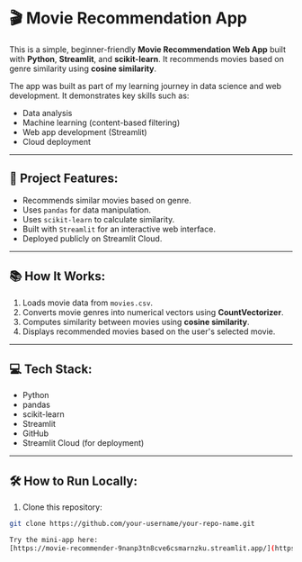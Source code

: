 # 🎬 Movie Recommendation App

This is a simple, beginner-friendly **Movie Recommendation Web App** built with **Python**, **Streamlit**, and **scikit-learn**. It recommends movies based on genre similarity using **cosine similarity**.

The app was built as part of my learning journey in data science and web development. It demonstrates key skills such as:
- Data analysis
- Machine learning (content-based filtering)
- Web app development (Streamlit)
- Cloud deployment

---

## 📂 Project Features:
- Recommends similar movies based on genre.
- Uses `pandas` for data manipulation.
- Uses `scikit-learn` to calculate similarity.
- Built with `Streamlit` for an interactive web interface.
- Deployed publicly on Streamlit Cloud.

---

## 📚 How It Works:
1. Loads movie data from `movies.csv`.
2. Converts movie genres into numerical vectors using **CountVectorizer**.
3. Computes similarity between movies using **cosine similarity**.
4. Displays recommended movies based on the user's selected movie.

---

## 💻 Tech Stack:
- Python
- pandas
- scikit-learn
- Streamlit
- GitHub
- Streamlit Cloud (for deployment)

---

## 🛠️ How to Run Locally:
1. Clone this repository:
```bash
git clone https://github.com/your-username/your-repo-name.git

Try the mini-app here:  
[https://movie-recommender-9nanp3tn8cve6csmarnzku.streamlit.app/](https://movie-recommender-9nanp3tn8cve6csmarnzku.streamlit.app/)

